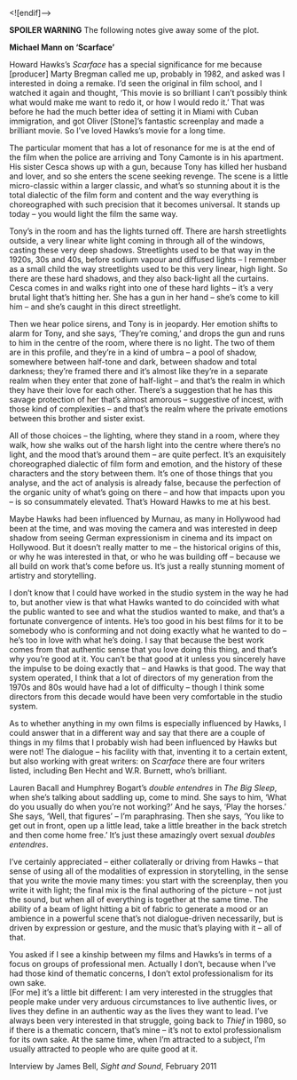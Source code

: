 <![endif]-->

**SPOILER WARNING** The following notes give away some of the plot.

**Michael Mann on ‘Scarface’**

Howard Hawks’s _Scarface_ has a special significance for me because [producer] Marty Bregman called me up, probably in 1982, and asked was I interested in doing a remake. I’d seen the original in film school, and I watched it again and thought, ‘This movie is so brilliant I can’t possibly think what would make me want to redo it, or how I would redo it.’ That was before he had the much better idea of setting it in Miami with Cuban immigration, and got Oliver [Stone]’s fantastic screenplay and made a brilliant movie. So I’ve loved Hawks’s movie for a long time.

The particular moment that has a lot of resonance for me is at the end of the film when the police are arriving and Tony Camonte is in his apartment. His sister Cesca shows up with a gun, because Tony has killed her husband and lover, and so she enters the scene seeking revenge. The scene is a little  
micro-classic within a larger classic, and what’s so stunning about it is the total dialectic of the film form and content and the way everything is choreographed with such precision that it becomes universal. It stands up today – you would light the film the same way.

Tony’s in the room and has the lights turned off. There are harsh streetlights outside, a very linear white light coming in through all of the windows, casting these very deep shadows. Streetlights used to be that way in the 1920s, 30s and 40s, before sodium vapour and diffused lights – I remember as a small child the way streetlights used to be this very linear, high light. So there are these hard shadows, and they also back-light all the curtains. Cesca comes in and walks right into one of these hard lights – it’s a very brutal light that’s hitting her. She has a gun in her hand – she’s come to kill him – and she’s caught in this direct streetlight.

Then we hear police sirens, and Tony is in jeopardy. Her emotion shifts to alarm for Tony, and she says, ‘They’re coming,’ and drops the gun and runs to him in the centre of the room, where there is no light. The two of them are in this profile, and they’re in a kind of umbra – a pool of shadow, somewhere between half-tone and dark, between shadow and total darkness; they’re framed there and it’s almost like they’re in a separate realm when they enter that zone of half-light – and that’s the realm in which they have their love for each other. There’s a suggestion that he has this savage protection of her that’s almost amorous – suggestive of incest, with those kind of complexities – and that’s the realm where the private emotions between this brother and sister exist.

All of those choices – the lighting, where they stand in a room, where they walk, how she walks out of the harsh light into the centre where there’s no light, and the mood that’s around them – are quite perfect. It’s an exquisitely choreographed dialectic of film form and emotion, and the history of these characters and the story between them. It’s one of those things that you analyse, and the act of analysis is already false, because the perfection of the organic unity of what’s going on there – and how that impacts upon you – is so consummately elevated. That’s Howard Hawks to me at his best.

Maybe Hawks had been influenced by Murnau, as many in Hollywood had been at the time, and was moving the camera and was interested in deep shadow from seeing German expressionism in cinema and its impact on Hollywood. But it doesn’t really matter to me – the historical origins of this, or why he was interested in that, or who he was building off – because we all build on work that’s come before us. It’s just a really stunning moment of artistry and storytelling.

I don’t know that I could have worked in the studio system in the way he had to, but another view is that what Hawks wanted to do coincided with what the public wanted to see and what the studios wanted to make, and that’s a fortunate convergence of intents. He’s too good in his best films for it to be somebody who is conforming and not doing exactly what he wanted to do – he’s too in love with what he’s doing. I say that because the best work comes from that authentic sense that you love doing this thing, and that’s why you’re good at it. You can’t be that good at it unless you sincerely have the impulse to be doing exactly that – and Hawks is that good. The way that system operated, I think that a lot of directors of my generation from the 1970s and 80s would have had a lot of difficulty – though I think some directors from this decade would have been very comfortable in the studio system.

As to whether anything in my own films is especially influenced by Hawks, I could answer that in a different way and say that there are a couple of things in my films that I probably wish had been influenced by Hawks but were not! The dialogue – his facility with that, inventing it to a certain extent, but also working with great writers: on _Scarface_ there are four writers listed, including Ben Hecht and W.R. Burnett, who’s brilliant.

Lauren Bacall and Humphrey Bogart’s _double entendres_ in _The Big Sleep_, when she’s talking about saddling up, come to mind. She says to him, ‘What do you usually do when you’re not working?’ And he says, ‘Play the horses.’ She says, ‘Well, that figures’ – I’m paraphrasing. Then she says, ‘You like to get out in front, open up a little lead, take a little breather in the back stretch and then come home free.’ It’s just these amazingly overt sexual _doubles entendres_.

I’ve certainly appreciated – either collaterally or driving from Hawks – that sense of using all of the modalities of expression in storytelling, in the sense that you write the movie many times: you start with the screenplay, then you write it with light; the final mix is the final authoring of the picture – not just the sound, but when all of everything is together at the same time. The ability of a beam of light hitting a bit of fabric to generate a mood or an ambience in a powerful scene that’s not dialogue-driven necessarily, but is driven by expression or gesture, and the music that’s playing with it – all of that.

You asked if I see a kinship between my films and Hawks’s in terms of a focus on groups of professional men. Actually I don’t, because when I’ve had those kind of thematic concerns, I don’t extol professionalism for its own sake.  
[For me] it’s a little bit different: I am very interested in the struggles that people make under very arduous circumstances to live authentic lives, or lives they define in an authentic way as the lives they want to lead. I’ve always been very interested in that struggle, going back to _Thief_ in 1980, so if there is a thematic concern, that’s mine – it’s not to extol professionalism for its own sake. At the same time, when I’m attracted to a subject, I’m usually attracted to people who are quite good at it.

Interview by James Bell, _Sight and Sound_, February 2011


<!--stackedit_data:
eyJoaXN0b3J5IjpbMjgzMDA5MThdfQ==
-->